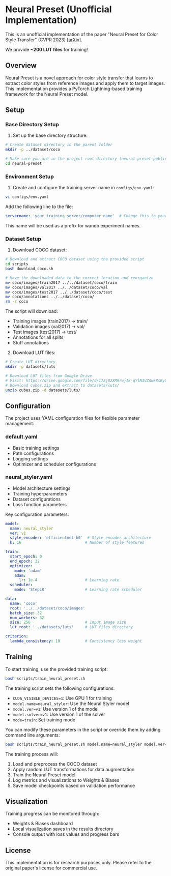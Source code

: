# Neural Preset (Unofficial Implementation)

This is an unofficial implementation of the paper "Neural Preset for Color Style Transfer" (CVPR 2023) [[arXiv](https://arxiv.org/abs/2303.13511)].

We provide **~200 LUT files** for training!

## Overview

Neural Preset is a novel approach for color style transfer that learns to extract color styles from reference images and apply them to target images. This implementation provides a PyTorch Lightning-based training framework for the Neural Preset model.

## Setup

### Base Directory Setup

1. Set up the base directory structure:
```bash
# Create dataset directory in the parent folder
mkdir -p ../dataset/coco

# Make sure you are in the project root directory (neural-preset-public)
cd neural-preset
```

### Environment Setup

1. Create and configure the training server name in `configs/env.yaml`:
```bash
vi configs/env.yaml
```
Add the following line to the file:
```yaml
servername: 'your_training_server/computer_name'  # Change this to your training server/computer name
```
This name will be used as a prefix for wandb experiment names.

### Dataset Setup

1. Download COCO dataset:
```bash
# Download and extract COCO dataset using the provided script
cd scripts
bash download_coco.sh

# Move the downloaded data to the correct location and reorganize
mv coco/images/train2017 ../../dataset/coco/train
mv coco/images/val2017 ../../dataset/coco/val
mv coco/images/test2017 ../../dataset/coco/test
mv coco/annotations ../../dataset/coco/
rm -r coco
```

The script will download:
- Training images (train2017) → train/
- Validation images (val2017) → val/
- Test images (test2017) → test/
- Annotations for all splits
- Stuff annotations

2. Download LUT files:
```bash
# Create LUT directory
mkdir -p datasets/luts

# Download LUT files from Google Drive
# Visit: https://drive.google.com/file/d/172j82XM9rwjIk-qYlN3VZAwk8sBy0XAf/view?usp=sharing
# Download cubes.zip and extract to datasets/luts/
unzip cubes.zip -d datasets/luts/
```

## Configuration

The project uses YAML configuration files for flexible parameter management:

### default.yaml
- Basic training settings
- Path configurations
- Logging settings
- Optimizer and scheduler configurations

### neural_styler.yaml
- Model architecture settings
- Training hyperparameters
- Dataset configurations
- Loss function parameters

Key configuration parameters:
```yaml
model:
  name: neural_styler
  ver: v1
  style_encoder: 'efficientnet-b0'  # Style encoder architecture
  k: 16                            # Number of style features

train:
  start_epoch: 0
  end_epoch: 32
  optimizer:
    mode: 'adam'
    adam:
      lr: 1e-4                     # Learning rate
  scheduler:
    mode: 'StepLR'                 # Learning rate scheduler

data:
  name: 'coco'
  root: '../../dataset/coco/images'
  batch_size: 32
  num_workers: 32
  size: 256                        # Input image size
  lut_root: '../datasets/luts'     # LUT files directory

criterion:
  lambda_consistency: 10           # Consistency loss weight
```

## Training

To start training, use the provided training script:
```bash
bash scripts/train_neural_preset.sh
```

The training script sets the following configurations:
- `CUDA_VISIBLE_DEVICES=1`: Use GPU 1 for training
- `model.name=neural_styler`: Use the Neural Styler model
- `model.ver=v1`: Use version 1 of the model
- `model.solver=v1`: Use version 1 of the solver
- `mode=train`: Set training mode

You can modify these parameters in the script or override them by adding command line arguments:
```bash
bash scripts/train_neural_preset.sh model.name=neural_styler model.ver=v2
```

The training process will:
1. Load and preprocess the COCO dataset
2. Apply random LUT transformations for data augmentation
3. Train the Neural Preset model
4. Log metrics and visualizations to Weights & Biases
5. Save model checkpoints based on validation performance

## Visualization

Training progress can be monitored through:
- Weights & Biases dashboard
- Local visualization saves in the results directory
- Console output with loss values and progress bars

## License

This implementation is for research purposes only. Please refer to the original paper's license for commercial use.
